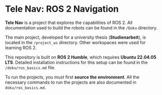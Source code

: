 # Tele Nav: ROS 2 Navigation

**Tele Nav** is a project that explores the capabilities of ROS 2. All documentation used to build the robots can be found in the `/Doku` directory.

The main project, developed for a university thesis (**Studienarbeit**), is located in the `/project_ws` directory. Other workspaces were used for learning ROS 2.

This repository is built on **ROS 2 Humble**, which requires **Ubuntu 22.04.05 LTS**. Detailed installation instructions for this setup can be found in the `/doku/ros_basics.md` file.

To run the projects, you must first **source the environment**. All the necessary commands to run the projects are also documented in `doku/ros_basics.md`.